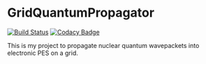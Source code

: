 # GridQuantumPropagator
[![Build Status](https://travis-ci.org/acuzzio/GridQuantumPropagator.svg?branch=master)](https://travis-ci.org/acuzzio/GridQuantumPropagator) [![Codacy Badge](https://api.codacy.com/project/badge/Grade/0202ec0531024c6699e0a81af43b547a)](https://www.codacy.com/app/acuzzio/GridQuantumPropagator?utm_source=github.com&utm_medium=referral&utm_content=acuzzio/GridQuantumPropagator&utm_campaign=badger)

This is my project to propagate nuclear quantum wavepackets into electronic PES on a grid.
